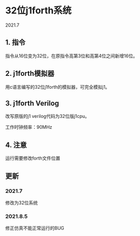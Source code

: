 # 32位j1forth系统

2021.7

## 1. 指令
指令从16位变为32位，在原指令高第3位和高第4位之间新增16位。

## 2. j1forth模拟器
用c语言编写的32位j1forth的模拟器，可完全模拟j1。

## 3. j1forth Verilog

改写原版的j1 verilog代码为32位版j1cpu。

工作时钟频率：90MHz

## 4. 注意

运行需要修改forth文件位置



## 更新

### 2021.7
修改为32位系统

### 2021.8.5
修正仿真不能正常运行的BUG
